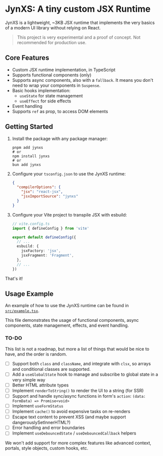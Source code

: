 # JynXS: A tiny custom JSX Runtime

JynXS is a lightweight, ~3KB JSX runtime that implements the very basics of a modern UI library without relying on
React.

> This project is very experimental and a proof of concept. Not recommended for production use.

## Core Features

- Custom JSX runtime implementation, in TypeScript
- Supports functional components (only)
- Supports async components, also with a `fallback`. It means you don't need to wrap your components in `Suspense`.
- Basic hooks implementation:
  - `useState` for state management
  - `useEffect` for side effects
- Event handling
- Supports `ref` as prop, to access DOM elements

## Getting Started

1. Install the package with any package manager:

   ```
   pnpm add jynxs
   # or
   npm install jynxs
   # or
   bun add jynxs
   ```

2. Configure your `tsconfig.json` to use the JynXS runtime:

   ```json
   {
     "compilerOptions": {
       "jsx": "react-jsx",
       "jsxImportSource": "jynxs"
     }
   }
   ```

3. Configure your Vite project to transpile JSX with esbuild:

   ```ts
   // vite.config.ts
   import { defineConfig } from 'vite'

   export default defineConfig({
     // ...
     esbuild: {
       jsxFactory: 'jsx',
       jsxFragment: 'Fragment',
     },
     // ...
   })
   ```

That's it!

## Usage Example

An example of how to use the JynXS runtime can be found in [`src/example.tsx`](./src/example.tsx).

This file demonstrates the usage of functional components, async components, state management, effects, and event
handling.

### TO-DO

This list is not a roadmap, but more a list of things that would be nice to have, and the order is random.

- [ ] Support both `class` and `className`, and integrate with `clsx`, so arrays and conditional classes are supported.
- [ ] Add a `useGlobalState` hook to manage and subscribe to global state in a very simple way
- [ ] Better HTML attribute types
- [ ] Implement `renderToString()` to render the UI to a string (for SSR)
- [ ] Support and handle sync/async functions in form's `action`: `(data: FormData) => Promise<void>`
- [ ] Implement `useFormStatus`
- [ ] Implement `cache()` to avoid expensive tasks on re-renders
- [ ] Escape text content to prevent XSS (and maybe support dangerouslySetInnerHTML?)
- [ ] Error handling and error boundaries
- [ ] Implement `useDebouncedState` / `useDebouncedCallback` helpers

We won't add support for more complex features like advanced context, portals, style objects, custom hooks, etc.
